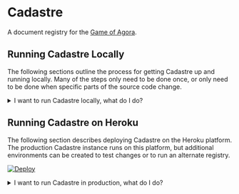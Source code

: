 # Cadastre

A document registry for the [Game of Agora](https://agoranomic.org/).

## Running Cadastre Locally

The following sections outline the process for getting Cadastre up and running
locally. Many of the steps only need to be done once, or only need to be done
when specific parts of the source code change.

<details>
    <summary>I want to run Cadastre locally, what do I do?</summary>

### Pre-flight Checklist

The following checklist summarizes the following sections. The answer to each
one must be "Yes" before proceeding to the next.

* [ ] Do you have a copy of the Cadastre source code?
* [ ] Do you have NodeJS 8.9.1 or later installed? (`node --version`)
* [ ] Do you have Python 3.6 or later installed? (`python3 --version`)
* [ ] Do you have a Postgres 9.6 or later database instance available?
    * [ ] Do you know the username, password, hostname, port, and database name
      needed to connect to it?
* [ ] Have you created a virtualenv?
    * [ ] Is it active?
* [ ] Have you installed the Node dependencies?
* [ ] Have you built the user interface?
* [ ] Have you installed the Python dependencies?
* [ ] Have you set the environment variables appropriately?
* [ ] Have you run the database migrations?
* [ ] Have you started the server?

### External Dependencies

To run Cadastre locally, you need the following prior dependencies:

* A copy of the Cadastre source code
* NodeJS 8.9.1 or later (to build the user interface)
* Python 3.6 or later (to run the service)
* A PostgreSQL database running PostgreSQL 9.6 or later

Cadastre also has a number of internal dependencies, installed below.

### Initial Setup

When setting up a fresh Cadastre instance, a few steps are necessary. To avoid
polluting the systemwide Python installation, Cadastre should be installed in a
virtual environment:

    python3.6 -m venv .venv
    source .venv/bin/activate

You can also manage virtual Python environments with Pipenv or
virtualenvwrapper.

The virtualenv can be destroyed and recreated quite easily, if necessary:

    deactivate
    rm -rf .venv
    python3.6 -m venv .venv
    source .venv/bin/activate

### UI Setup

Whenever the dependencies listed in `package.json` change, including during
initial setup, you will need to install the dependencies into `node_modules`:

    npm install

You'll also need to build the user interface at least once, even if you're not
using it:

    npm run build

NPM will run Webpack, which will build the UI from sources in the `ui`
directory and place the built bundles and resources in `static` for the service
to use.

The user interface must be rebuilt, and the service restarted, before changes
to the UI (whether from version control or from an editor) will be visible in
the running app.

The user interface build process inspects the `NODE_ENV` environment variable
to determine whether to run minification and whether to use React's production
build. Setting this environment variable to `development` will produce an
unminified UI with the development React build, while setting it to
`production` will minify and use a production React build. The default is
`production`.

### Python Setup

Whenever the dependencies listed in `requirements.txt` change, including during
initial setup, you will need to install the dependencies in the virtualenv.
With the virtualenv active (as above):

    pip install -r requirements.txt

### Configuring Cadastre

The Cadastre web service and related tools read their configuration from the
following environment variables:

* `PORT`: The TCP port number to listen on.

    Cadastre exposes a plain-HTTP service on the specified port, available to
    any client able to route to the host it's running on.

    If this environment variable is not set, the service will assume `5000` by
    default.

* `DATABASE_URL`: The URL of a PostgreSQL database.

    The service relies on a single PostgreSQL database to store its data. The
    `DATABASE_URL` environment variable holds the URL of a PostgreSQL database
    used to hold the registry's data.

    On Heroku, this is automatically provided by the `heroku-postgresql`
    Add-On. On other platforms, and locally, this environment variable must be
    exported by hand. It has the format
    `postgresql://<username>:<password>@<host>[:<port>]/<database>`, or any
    other format supported by libpq.

    If this environment variable is not set, the service will assume
    `postgresql://localhost/cadastre-devel` by default.

Please see your operating system's documentation for approaches for managing
environment variables. Ad-hoc environment changes can be set using your shell's
`export` command.

### Database Setup

All changes to the database schema are handled through Alembic, a Python
database migration tool. With the Python dependencies installed and the
environment variables set up, you can run all outstanding migrations by running:

    bin/release

This must be done any time the database schema, stored under `database` as a
set of migrations, changes.

If you're making changes to the database, follow suit. To create a new
migration file, run:

    alembic revision -m 'a short description here'

### Running Cadastre

With all of the setup completed, you can start the Cadastre service as follows:

    bin/web

The server will listen on `$PORT` - by default, it will be available at
http://localhost:5000/. From here, you can interact with it in a web browser,
or point an API client at it, and start using the service. The service emits
log messages to standard output - they should scroll past as you use the
service.

To shut down the service, type Ctrl-C, or send the `gunicorn` process created
by `bin/web` SIGTERM.

</details>

## Running Cadastre on Heroku

The following section describes deploying Cadastre on the Heroku platform. The
production Cadastre instance runs on this platform, but additional environments
can be created to test changes or to run an alternate registry.

[![Deploy](https://www.herokucdn.com/deploy/button.svg)](https://heroku.com/deploy)

<details>
    <summary>I want to run Cadastre in production, what do I do?</summary>

### Heroku Configuration Files

Cadastre was designed to be deployed to the Heroku cloud platform. Heroku takes
care of the majority of the setup process, through a constellation of
configuration files:

* `.heroku-build.yml` configures a custom build extension, setting some
  Heroku-specific configuration for the build process.

* `package.json` configures Heroku's NodeJS support to build the UI
  automatically during deployment.

* `requirements.txt` and `runtime.txt` configure Heroku's Python support to run
  Cadastre.

* `Procfile` instructs Heroku to run database migrations on deployment, and to
  start the Cadastre service on web dynos.

To deploy a Cadastre instance on Heroku, click the button at the top of this
chapter. If you prefer to do things by hand, follow this section.

### Pre-Flight Checklist

The following checklist summarizes the following sections. The answer to each
one must be "Yes" before proceeding to the next.

* [ ] Do you have Git installed? (`git --version`)
* [ ] Do you have a clone of the Cadastre Git repository?
    * [ ] Is your current directory inside of that clone?
* [ ] Do you have a Heroku account?
    * [ ] Do you know your username and password?
* [ ] Do you have the Heroku CLI installed? (`heroku --version`)
    * [ ] Are you logged in? (`heroku auth:whoami`, `heroku login`)
* [ ] Have you created a Heroku application?
* [ ] Have you set the application's buildpacks?
* [ ] Have you created a database for your application?
* [ ] Did you push the code?

### External Dependencies

You will need the following external dependencies in order to successfully
deploy Cadastre on Heroku:

* Git, to push code to Heroku.
* A git clone of the Cadastre source code.
* A Heroku account.
* The Heroku CLI, logged in under your Heroku account.

### Creating The Application

Heroku's unit of deployment is the Application. Within an application, all
processes use the same deployed code (though not always the same startup
command), and share access to resources such as databases.

To create an application for the Cadastre service, run the following from
within your clone of the Cadastre code:

    heroku apps:create

If for some reason you no longer want the application, you can safely destroy
it:

    heroku apps:destroy

This will prompt interactively to confirm that you want to destroy the
application, then shut down the service, destroy the database, and throw away
the configuration and source code.

### Configuring The Build Process

Heroku will automatically build source code before deploying it. However, the
build process will not automatically detect Cadastre's requirements, and must
be manually configured. To set the required list of buildpacks:

    heroku buildpacks:add https://github.com/ojacobson/heroku-buildpack-build-config
    heroku buildpacks:add heroku/nodejs
    heroku buildpacks:add heroku/python

This only needs to be done once, when creating the application. If the
buildpack list changes, remove all configured buildpacks and re-add them:

    heroku buildpacks:clear
    heroku buildpacks:add https://github.com/ojacobson/heroku-buildpack-build-config
    heroku buildpacks:add heroku/nodejs
    heroku buildpacks:add heroku/python

### Creating A Database

As with local deployment, a Heroku deployment of Cadastre requires a database.
Heroku's Add-Ons system handles this for us, and automatically provides the
necessary configuration for Cadastre.

To create a database:

    heroku addons:create heroku-postgresql
    heroku pg:wait

This only needs to be done once, under most circumstances. If you need to
recreate the database for any reason, it can be destroyed and re-created -
however, this will also destroy all data contained in it.

    heroku addons:destroy DATABASE
    heroku addons:create heroku-postgresql
    heroku pg:wait

### Push The Code

At this point, Heroku can take over and set everything up. Push the code to
Heroku to deploy it and start the service:

    git push heroku master

If you want to deploy a different branch, you'll need to rename it during the
push:

    git push heroku my-branch:master

Either way, Heroku will build, release, and start the service. This takes some
time - on the first build, it goes through the same dependency and build steps
outlined above for local deployments.

### Open The Application

Once the deployment is finished, your service is ready to use. Run:

    heroku open

This will open the UI in a web browser.

</details>
